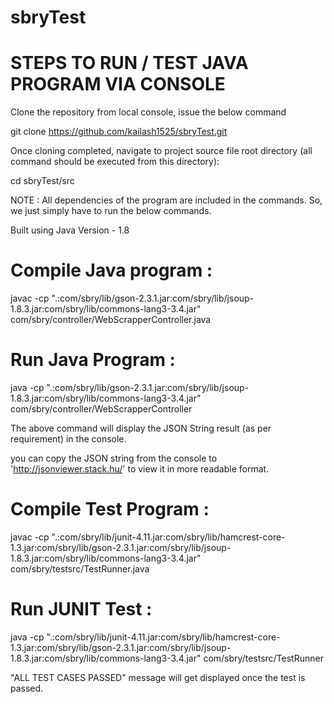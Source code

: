 # sbryTest

STEPS TO RUN / TEST JAVA PROGRAM VIA CONSOLE
============================================

Clone the repository from local console, issue the below command

git clone https://github.com/kailash1525/sbryTest.git

Once cloning completed, navigate to project source file root directory (all command should be executed from this directory):

cd sbryTest/src

NOTE : All dependencies of the program are included in the commands. So, we just simply have to run the below commands.

Built using Java Version - 1.8


Compile Java program :
=======================

javac  -cp ".:com/sbry/lib/gson-2.3.1.jar:com/sbry/lib/jsoup-1.8.3.jar:com/sbry/lib/commons-lang3-3.4.jar" com/sbry/controller/WebScrapperController.java

Run Java Program :
==================

java  -cp ".:com/sbry/lib/gson-2.3.1.jar:com/sbry/lib/jsoup-1.8.3.jar:com/sbry/lib/commons-lang3-3.4.jar" com/sbry/controller/WebScrapperController

The above command will display the JSON String result (as per requirement) in the console.

you can copy the JSON string from the console to 'http://jsonviewer.stack.hu/' to view it in more readable format.


Compile Test Program :
======================

javac -cp ".:com/sbry/lib/junit-4.11.jar:com/sbry/lib/hamcrest-core-1.3.jar:com/sbry/lib/gson-2.3.1.jar:com/sbry/lib/jsoup-1.8.3.jar:com/sbry/lib/commons-lang3-3.4.jar" com/sbry/testsrc/TestRunner.java

Run JUNIT Test :
================

java -cp ".:com/sbry/lib/junit-4.11.jar:com/sbry/lib/hamcrest-core-1.3.jar:com/sbry/lib/gson-2.3.1.jar:com/sbry/lib/jsoup-1.8.3.jar:com/sbry/lib/commons-lang3-3.4.jar" com/sbry/testsrc/TestRunner

"ALL TEST CASES PASSED" message will get displayed once the test is passed.
